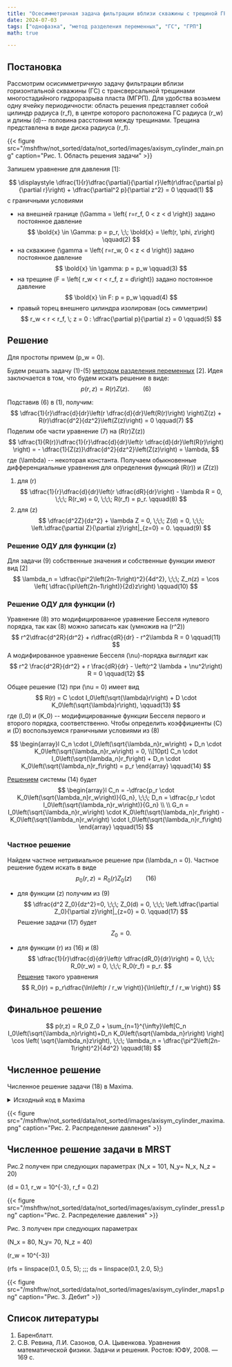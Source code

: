 ```yaml
---
title: "Осесимметричная задача фильтрации вблизи скважины с трещиной ГРП (упрощенная)"
date: 2024-07-03
tags: ["однофазка", "метод разделения переменных", "ГС", "ГРП"]
math: true

---
```

## Постановка 

Рассмотрим осисимметричную задачу фильтрации вблизи горизонтальной скважины (ГС) с трансверсальной трещинами многостадийного гидроразрыва 
пласта (МГРП). 
Для удобства возьмем одну ячейку периодичности: область решения представляет собой цилиндр радиуса \(r_f\), в центре которого расположена ГС 
радиуса \(r_w\) и длины \(d\)-- половина расстояния между трещинами. Трещина представлена в виде диска радиуса \(r_f\).

{{< figure src="/mshfhw/not_sorted/data/not_sorted/images/axisym_cylinder_main.png" caption="Рис. 1. Область решения задачи" >}}

Запишем уравнение для давления [1]:

$$
\displaystyle
\dfrac{1}{r}\dfrac{\partial}{\partial r}\left(r\dfrac{\partial p}{\partial r}\right) + \dfrac{\partial^2 p}{\partial z^2} = 0 
\qquad(1)
$$
с граничными условиями
- на внешней границе \(\Gamma = \left\{ r=r_f, 0 < z < d \right\}\) задано постоянное давление
$$
\bold{x} \in \Gamma: p = p_r, \;\; \bold{x} = \left(r, \phi, z\right)
\qquad(2)
$$
- на скважине \(\gamma = \left\{ r=r_w, 0 < z < d \right\}\) задано постоянное давление
$$
\bold{x} \in \gamma: p = p_w
\qquad(3)
$$
- на трещине \(F = \left\{ r_w < r < r_f, z = d\right\}\) задано постоянное давление
$$
\bold{x} \in F: p = p_w
\qquad(4)
$$
- правый торец внешнего цилиндра изолирован (ось симметрии)
$$
r_w < r < r_f, \; z = 0 : \dfrac{\partial p}{\partial z} = 0
\qquad(5)
$$


## Решение
Для простоты примем \(p_w = 0\).

Будем решать задачу (1)-(5) [методом разделения переменных](https://ru.m.wikipedia.org/wiki/%D0%9C%D0%B5%D1%82%D0%BE%D0%B4_%D1%80%D0%B0%D0%B7%D0%B4%D0%B5%D0%BB%D0%B5%D0%BD%D0%B8%D1%8F_%D0%BF%D0%B5%D1%80%D0%B5%D0%BC%D0%B5%D0%BD%D0%BD%D1%8B%D1%85) [2].
Идея заключается в том, что будем искать решение в виде:
$$
p\left(r,z\right)=R(r)Z(z).
\qquad(6)
$$

Подставив (6) в (1), получим:
$$
\dfrac{1}{r}\dfrac{d}{dr}\left(r \dfrac{d}{dr}\left(R(r)\right) \right)Z(z) + R(r)\dfrac{d^2}{dz^2}\left(Z(z)\right) = 0
\qquad(7)
$$
Поделим обе части уравнение (7) на \(R(r)Z(z)\)
$$
\dfrac{1}{R(r)}\dfrac{1}{r}\dfrac{d}{dr}\left(r \dfrac{d}{dr}\left(R(r)\right) \right) = - \dfrac{1}{Z(z)}\dfrac{d^2}{dz^2}\left(Z(z)\right) = \lambda,
$$
где \(\lambda\) -- некоторая константа.
Получаем обыкновенные дифференциальные уравнения для определения функций \(R(r)\) и \(Z(z)\)
1. для \(r\)
$$
\dfrac{1}{r}\dfrac{d}{dr}\left(r \dfrac{dR}{dr}\right) - \lambda R = 0,
\;\;\; R(r_w) = 0, \;\;\; R(r_f) = p_r.
\qquad(8)
$$
2. для \(z\)
$$
\dfrac{d^2Z}{dz^2} + \lambda Z = 0, \;\;\; Z(d) = 0, \;\;\; \left.\dfrac{\partial Z}{\partial z}\right|_{z=0} = 0.
\qquad(9)
$$

### Решение ОДУ для функции \(z\)
Для задачи (9) собственные значения и собственные функции имеют вид [2]
$$
\lambda_n = \dfrac{\pi^2\left(2n-1\right)^2}{4d^2}, \;\;\;
Z_n(z) = \cos \left( \dfrac{\pi\left(2n-1\right)}{2d}z\right)
\qquad(10)
$$


### Решение ОДУ для функции \(r\)
Уравнение (8) это модифицированное уравнение Бесселя нулевого порядка, так как (8) можно записать как (умножив на \(r^2\))
$$
r^2\dfrac{d^2R}{dr^2} + r\dfrac{dR}{dr} - r^2\lambda R = 0
\qquad(11)
$$
А модифированное уравнение Бесселя \(\nu\)-порядка выглядит как
$$
r^2 \frac{d^2R}{dr^2} + r \frac{dR}{dr} - \left(r^2 \lambda + \nu^2\right) R = 0
\qquad(12)
$$

Общее решение (12) при \(\nu = 0\) имеет вид 
$$
R(r) = C \cdot I_0\left(\sqrt{\lambda}r\right) + D \cdot K_0\left(\sqrt{\lambda}r\right),
\qquad(13)
$$
где \(I_0\) и \(K_0\) -- модифицированные функции Бесселя первого и второго порядка, соответственно.
Чтобы определить коэффициенты \(C\) и \(D\) воспользуемся граничными условиями из (8)

$$
\begin{array}l
C_n \cdot I_0\left(\sqrt{\lambda_n}r_w\right) + D_n \cdot K_0\left(\sqrt{\lambda_n}r_w\right) = 0, \\[10pt]
C_n \cdot I_0\left(\sqrt{\lambda_n}r_f\right) + D_n \cdot K_0\left(\sqrt{\lambda_n}r_f\right) = p_r
\end{array}
\qquad(14)
$$

[Решением](/common/solve_two_variable_system/) системы (14) будет
$$
\begin{array}l
C_n = -\dfrac{p_r \cdot K_0\left(\sqrt{\lambda_n}r_w\right)}{G_n}, \;\;\;
D_n = \dfrac{p_r \cdot I_0\left(\sqrt{\lambda_n}r_w\right)}{G_n} \\ \\ 
G_n = I_0\left(\sqrt{\lambda_n}r_w\right) \cdot K_0\left(\sqrt{\lambda_n}r_f\right) - 
K_0\left(\sqrt{\lambda_n}r_w\right) \cdot I_0\left(\sqrt{\lambda_n}r_f\right)
\end{array}
\qquad(15)
$$

### Частное решение
Найдем частное нетривиальное решение при \(\lambda_n = 0\).
Частное решение будем искать в виде
$$
p_0(r,z) = R_0(r)Z_0(z)
\qquad(16)
$$
- для функции \(z\) получим из (9)
$$
\dfrac{d^2 Z_0}{dz^2}=0, \;\;\; Z_0(d) = 0, \;\;\; \left.\dfrac{\partial Z_0}{\partial z}\right|_{z=0} = 0.
\qquad(17)
$$
Решение задачи (17) будет 
$$
Z_0 = 0.
$$

- для функции \(r\) из (16) и (8)
$$
\dfrac{1}{r}\dfrac{d}{dr}\left(r \dfrac{dR_0}{dr}\right) = 0, \;\;\; R_0(r_w) = 0, \;\;\; R_0(r_f) = p_r.
$$
[Решение](/common/radial_laplace_1d/) такого уравнения
$$
R_0(r) = p_r\dfrac{\ln\left(r / r_w \right)}{\ln\left(r_f / r_w \right)}
$$



## Финальное решение
$$
p(r,z) = R_0 Z_0 +  \sum_{n=1}^{\infty}\left[C_n I_0\left(\sqrt{\lambda_n}r\right)+D_n K_0\left(\sqrt{\lambda_n}r\right) \right]
\cos \left( \sqrt{\lambda_n}z\right), \;\;\; \lambda_n = \dfrac{\pi^2\left(2n-1\right)^2}{4d^2}
\qquad(18)
$$

## Численное решение 

Численное решение задачи (18) в Maxima.

<details>
<summary>Исходный код в Maxima</summary>

```python
/* Load necessary package */
load(draw)$

/* Define constants */
p_r : 1$ /* Example value, adjust as needed */
r_w : 0.5$ /* Example well radius */
r_f : 2$ /* Example fracture radius */
d : 1$ /* Height in the z-direction */
terms : 10$ /* Number of terms for the summation */

/* Define functions */
R0(r) := p_r * log(r / r_w) / log(r_f / r_w)$
Z0(z) := 1$

lambda_n(n) := (2 * n - 1)^2 * %pi^2 / (4 * d^2)$

I0(x) := bessel_i(0, x)$
K0(x) := bessel_k(0, x)$

/* Coefficients */
C_n(n) := -p_r * K0(sqrt(lambda_n(n)) * r_w) / G_n(n)$
D_n(n) := p_r * I0(sqrt(lambda_n(n)) * r_w) / G_n(n)$

G_n(n) := I0(sqrt(lambda_n(n)) * r_w) * K0(sqrt(lambda_n(n)) * r_f)
          - K0(sqrt(lambda_n(n)) * r_w) * I0(sqrt(lambda_n(n)) * r_f)$

/* Define pressure function p(r, z) */
p_rz(r, z) := R0(r) * Z0(z)
            + sum( (C_n(n) * I0(sqrt(lambda_n(n)) * r)
            + D_n(n) * K0(sqrt(lambda_n(n)) * r)) * cos(sqrt(lambda_n(n)) * z), n, 1, terms )$

/* Plot the solution */
draw3d(
    explicit(p_rz(r, z), r, r_w, r_f, z, 0, d),
    surface_hide = true,
    color = green,
    xlabel = "r",
    ylabel = "z",
    zlabel = "p(r, z)",
    title = "Pressure distribution p(r, z)"
)$
```
</details>

{{< figure src="/mshfhw/not_sorted/data/not_sorted/images/axisym_cylinder_maxima.png" caption="Рис. 2. Распределение давления" >}}


## Численное решение задачи в MRST

Рис.2 получен при следующих параметрах
\(N_x = 101, N_y= N_x, N_z = 20\)

\(d = 0.1, r_w = 10^{-3}, r_f = 0.2\)


{{< figure src="/mshfhw/not_sorted/data/not_sorted/images/axisym_cylinder_press1.png" caption="Рис. 2. Распределение давления" >}}

Рис. 3 получен при следующих параметрах

\(N_x = 80, N_y= 70, N_z = 40\)

\(r_w = 10^{-3}\)

\(rfs = linspace(0.1, 0.5, 5); \;\;\; ds =  linspace(0.1, 2.0, 5);\)

{{< figure src="/mshfhw/not_sorted/data/not_sorted/images/axisym_cylinder_maps1.png" caption="Рис. 3. Дебит" >}}





## Список литературы
1. Баренблатт.
2. С.В. Ревина, Л.И. Сазонов, О.А. Цывенкова. Уравнения математической физики. Задачи и решения. Ростов: ЮФУ, 2008. — 169 с.